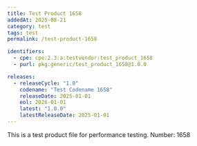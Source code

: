 ```yaml
---
title: Test Product 1658
addedAt: 2025-08-21
category: test
tags: test
permalink: /test-product-1658

identifiers:
  - cpe: cpe:2.3:a:testvendor:test_product_1658
  - purl: pkg:generic/test_product_1658@1.0.0

releases:
  - releaseCycle: "1.0"
    codename: "Test Codename 1658"
    releaseDate: 2025-01-01
    eol: 2026-01-01
    latest: "1.0.0"
    latestReleaseDate: 2025-01-01
---
```


This is a test product file for performance testing. Number: 1658
